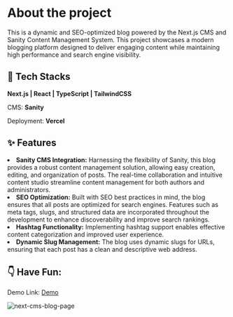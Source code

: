 <h1>About the project</h1>
<p>This is a dynamic and SEO-optimized blog powered by the Next.js CMS and Sanity Content Management System. 
  This project showcases a modern blogging platform designed to deliver engaging content while maintaining high performance and search engine visibility.</p>

## 🔨 Tech Stacks
<b>Next.js | React | TypeScript | TailwindCSS</b>
<p>CMS: <b>Sanity</b></p>
<p>Deployment: <b>Vercel</b></p>

## ✨ Features
<li><b>Sanity CMS Integration:</b> Harnessing the flexibility of Sanity, this blog provides a robust content management solution, allowing easy creation, editing, and organization of posts. The real-time collaboration and intuitive content studio streamline content management for both authors and administrators.</li>
<li><b>SEO Optimization:</b> Built with SEO best practices in mind, the blog ensures that all posts are optimized for search engines. Features such as meta tags, slugs, and structured data are incorporated throughout the development to enhance discoverability and improve search rankings.</li>
<li><b>Hashtag Functionality:</b> Implementing hashtag support enables effective content categorization and improved user experience.</li>
<li><b>Dynamic Slug Management:</b> The blog uses dynamic slugs for URLs, ensuring that each post has a clean and descriptive web address.</li>

## 👇 Have Fun:
<p>Demo Link: <a href="https://next-cms-blog-ten.vercel.app/" target="_blank"rel="noopener noreferrer">Demo</a></p>

![next-cms-blog-page](https://github.com/user-attachments/assets/bf394b43-a8a8-41e7-915d-f9451747eb33)

